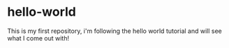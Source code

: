 # hello-world
This is my first repository, i'm following the hello world tutorial and will see what I come out with!
